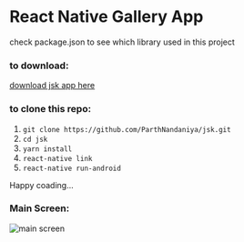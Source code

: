 # React Native Gallery App

check package.json to see which library used in this project

### to download:

[download jsk app here](https://drive.google.com/open?id=1lNuip9ymI5ydgqIczasOkqLoL0i_LO3k)

### to clone this repo:

1. ``` git clone https://github.com/ParthNandaniya/jsk.git ```
1. ``` cd jsk ```
1. ``` yarn install ```
1. ``` react-native link ```
1. ``` react-native run-android ```

Happy coading...

### Main Screen:

![main screen](https://user-images.githubusercontent.com/30195101/43642228-61742e18-9744-11e8-8c20-17a4edc1a954.png)